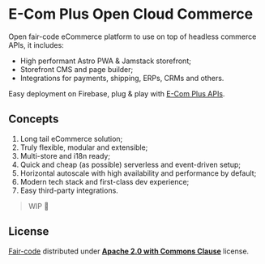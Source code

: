 # E-Com Plus Open Cloud Commerce

Open fair-code eCommerce platform to use on top of headless commerce APIs, it includes:
- High performant Astro PWA & Jamstack storefront;
- Storefront CMS and page builder;
- Integrations for payments, shipping, ERPs, CRMs and others.

Easy deployment on Firebase, plug & play with [E-Com Plus APIs](https://developers.e-com.plus/).

## Concepts

1. Long tail eCommerce solution;
2. Truly flexible, modular and extensible;
3. Multi-store and i18n ready;
4. Quick and cheap (as possible) serverless and event-driven setup;
5. Horizontal autoscale with high availability and performance by default;
6. Modern tech stack and first-class dev experience;
7. Easy third-party integrations.

> WIP 🚧

## License

[Fair-code](http://faircode.io) distributed under [**Apache 2.0 with Commons Clause**](https://github.com/ecomplus/cloud-commerce/blob/main/LICENSE.md) license.
